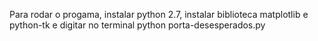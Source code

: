 Para rodar o progama, instalar python 2.7, instalar biblioteca matplotlib e python-tk e digitar no terminal python porta-desesperados.py
